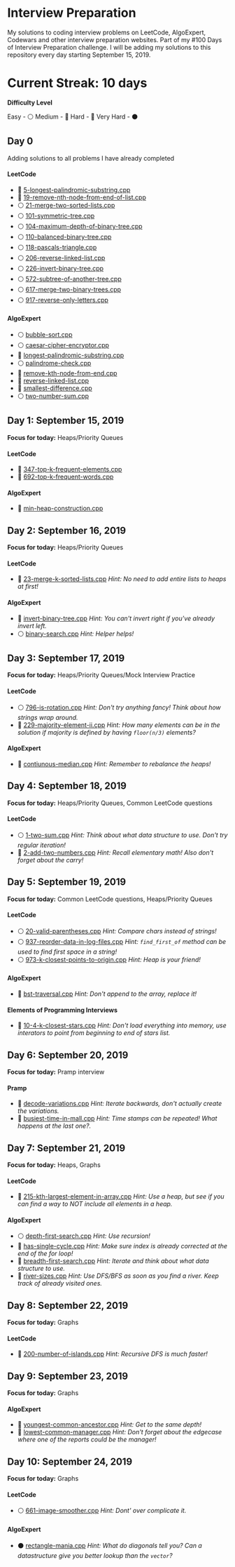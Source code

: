 # Interview Preparation
My solutions to coding interview problems on LeetCode, AlgoExpert, Codewars and other interview preparation websites. Part of my #100 Days of Interview Preparation challenge. I will be adding my solutions to this repository every day starting September 15, 2019.

# Current Streak: 10 days

__Difficulty Level__
 
 Easy - :white_circle:
 Medium - :large_blue_circle:
 Hard - :red_circle:
 Very Hard - :black_circle:

## Day 0
Adding solutions to all problems I have already completed

<!-- Template for each day

 ## Day 1: September 15, 2019
__Focus for today:__ Heaps/Priority Queues

#### LeetCode
* :white_circle: [5-longest-palindromic-substring.cpp](LeetCode/5-longest-palindromic-substring.cpp)
* :large_blue_circle: [5-longest-palindromic-substring.cpp](LeetCode/5-longest-palindromic-substring.cpp)

#### AlgoExpert
* :red_circle: [bubble-sort.cpp](AlgoExpert/bubble-sort.cpp)

 -->

#### LeetCode
* :large_blue_circle: [5-longest-palindromic-substring.cpp](LeetCode/5-longest-palindromic-substring.cpp) 
* :large_blue_circle: [19-remove-nth-node-from-end-of-list.cpp](LeetCode/19-remove-nth-node-from-end-of-list.cpp) 
* :white_circle: [21-merge-two-sorted-lists.cpp](LeetCode/21-merge-two-sorted-lists.cpp) 
* :white_circle: [101-symmetric-tree.cpp](LeetCode/101-symmetric-tree.cpp) 
* :white_circle: [104-maximum-depth-of-binary-tree.cpp](LeetCode/104-maximum-depth-of-binary-tree.cpp) 
* :white_circle: [110-balanced-binary-tree.cpp](LeetCode/110-balanced-binary-tree.cpp) 
* :white_circle: [118-pascals-triangle.cpp](LeetCode/118-pascals-triangle.cpp) 
* :white_circle: [206-reverse-linked-list.cpp](LeetCode/206-reverse-linked-list.cpp) 
* :white_circle: [226-invert-binary-tree.cpp](LeetCode/226-invert-binary-tree.cpp) 
* :white_circle: [572-subtree-of-another-tree.cpp](LeetCode/572-subtree-of-another-tree.cpp) 
* :white_circle: [617-merge-two-binary-trees.cpp](LeetCode/617-merge-two-binary-trees.cpp) 
* :white_circle: [917-reverse-only-letters.cpp](LeetCode/917-reverse-only-letters.cpp) 

#### AlgoExpert
* :white_circle: [bubble-sort.cpp](AlgoExpert/bubble-sort.cpp) 
* :white_circle: [caesar-cipher-encryptor.cpp](AlgoExpert/caesar-cipher-encryptor.cpp) 
* :large_blue_circle: [longest-palindromic-substring.cpp](AlgoExpert/longest-palindromic-substring.cpp) 
* :white_circle: [palindrome-check.cpp](AlgoExpert/palindrome-check.cpp) 
* :large_blue_circle: [remove-kth-node-from-end.cpp](AlgoExpert/remove-kth-node-from-end.cpp) 
* :red_circle: [reverse-linked-list.cpp](AlgoExpert/reverse-linked-list.cpp) 
* :large_blue_circle: [smallest-difference.cpp](AlgoExpert/smallest-difference.cpp) 
* :white_circle: [two-number-sum.cpp](AlgoExpert/two-number-sum.cpp) 

<!-- --------------------------------------------------------------------------------------------------------------------- -->
## Day 1: September 15, 2019
__Focus for today:__ Heaps/Priority Queues

#### LeetCode
* :large_blue_circle: [347-top-k-frequent-elements.cpp](LeetCode/347-top-k-frequent-elements.cpp) 
* :large_blue_circle: [692-top-k-frequent-words.cpp](LeetCode/692-top-k-frequent-words.cpp) 

#### AlgoExpert
* :large_blue_circle: [min-heap-construction.cpp](AlgoExpert/min-heap-construction.cpp) 

<!-- --------------------------------------------------------------------------------------------------------------------- -->
 ## Day 2: September 16, 2019
__Focus for today:__ Heaps/Priority Queues

#### LeetCode
* :red_circle: [23-merge-k-sorted-lists.cpp](LeetCode/23-merge-k-sorted-lists.cpp) _Hint: No need to add entire lists to heaps at first!_

#### AlgoExpert
* :large_blue_circle: [invert-binary-tree.cpp](AlgoExpert/invert-binary-tree.cpp) _Hint: You can't invert right if you've already invert left._
* :white_circle: [binary-search.cpp](AlgoExpert/binary-search.cpp) _Hint: Helper helps!_

<!-- --------------------------------------------------------------------------------------------------------------------- -->
## Day 3: September 17, 2019
__Focus for today:__ Heaps/Priority Queues/Mock Interview Practice

#### LeetCode
* :white_circle: [796-is-rotation.cpp](LeetCode/796-is-rotation.cpp) _Hint: Don't try anything fancy! Think about how strings wrap around._
* :large_blue_circle: [229-majority-element-ii.cpp](LeetCode/229-majority-element-ii.cpp) _Hint: How many elements can be in the solution if majority is defined by having `floor(n/3)` elements?_

#### AlgoExpert
* :red_circle: [contiunous-median.cpp](AlgoExpert/contiunous-median.cpp) _Hint: Remember to rebalance the heaps!_

<!-- --------------------------------------------------------------------------------------------------------------------- -->
## Day 4: September 18, 2019
__Focus for today:__ Heaps/Priority Queues, Common LeetCode questions

#### LeetCode
* :white_circle: [1-two-sum.cpp](LeetCode/1-two-sum.cpp) _Hint: Think about what data structure to use. Don't try regular iteration!_
* :large_blue_circle: [2-add-two-numbers.cpp](LeetCode/2-add-two-numbers.cpp) _Hint: Recall elementary math! Also don't forget about the carry!_

<!-- --------------------------------------------------------------------------------------------------------------------- -->
## Day 5: September 19, 2019
__Focus for today:__ Common LeetCode questions, Heaps/Priority Queues

#### LeetCode
* :white_circle: [20-valid-parentheses.cpp](LeetCode/20-valid-parentheses.cpp) _Hint: Compare chars instead of strings!_
* :white_circle: [937-reorder-data-in-log-files.cpp](LeetCode/937-reorder-data-in-log-files.cpp) _Hint: `find_first_of` method can be used to find first space in a string!_
* :white_circle: [973-k-closest-points-to-origin.cpp](LeetCode/973-k-closest-points-to-origin.cpp) _Hint: Heap is your friend!_

#### AlgoExpert
* :large_blue_circle: [bst-traversal.cpp](AlgoExpert/bst-traversal.cpp) _Hint: Don't append to the array, replace it!_

#### Elements of Programming Interviews
* :large_blue_circle: [10-4-k-closest-stars.cpp](EPI/10-4-k-closest-stars.cpp) _Hint: Don't load everything into memory, use interators to point from beginning to end of stars list._

<!-- --------------------------------------------------------------------------------------------------------------------- -->
## Day 6: September 20, 2019
__Focus for today:__ Pramp interview

#### Pramp
* :large_blue_circle: [decode-variations.cpp](Pramp/interview-1/decode-variations.cpp) _Hint: Iterate backwards, don't actually create the variations._
* :large_blue_circle: [busiest-time-in-mall.cpp](Pramp/interview-1/busiest-time-in-mall.cpp) _Hint: Time stamps can be repeated! What happens at the last one?._

<!-- --------------------------------------------------------------------------------------------------------------------- -->
## Day 7: September 21, 2019
__Focus for today:__ Heaps, Graphs

#### LeetCode
* :large_blue_circle: [215-kth-largest-element-in-array.cpp](LeetCode/215-kth-largest-element-in-array.cpp) _Hint: Use a heap, but see if you can find a way to NOT include all elements in a heap._

#### AlgoExpert
* :white_circle: [depth-first-search.cpp](AlgoExpert/depth-first-search.cpp) _Hint: Use recursion!_
* :large_blue_circle: [has-single-cycle.cpp](AlgoExpert/has-single-cycle.cpp) _Hint: Make sure index is already corrected at the end of the for loop!_
* :large_blue_circle: [breadth-first-search.cpp](AlgoExpert/breadth-first-search.cpp) _Hint: Iterate and think about what data structure to use._
* :large_blue_circle: [river-sizes.cpp](AlgoExpert/river-sizes.cpp) _Hint: Use DFS/BFS as soon as you find a river. Keep track of already visited ones._

<!-- --------------------------------------------------------------------------------------------------------------------- -->
## Day 8: September 22, 2019
__Focus for today:__ Graphs

#### LeetCode
* :large_blue_circle: [200-number-of-islands.cpp](LeetCode/200-number-of-islands.cpp) _Hint: Recursive DFS is much faster!_

<!-- --------------------------------------------------------------------------------------------------------------------- -->
## Day 9: September 23, 2019
__Focus for today:__ Graphs

#### AlgoExpert
* :large_blue_circle: [youngest-common-ancestor.cpp](AlgoExpert/youngest-common-ancestor.cpp) _Hint: Get to the same depth!_
* :red_circle: [lowest-common-manager.cpp](AlgoExpert/lowest-common-manager.cpp) _Hint: Don't forget about the edgecase where one of the reports could be the manager!_

<!-- --------------------------------------------------------------------------------------------------------------------- -->
## Day 10: September 24, 2019
__Focus for today:__ Graphs

#### LeetCode
* :white_circle: [661-image-smoother.cpp](LeetCode/661-image-smoother.cpp) _Hint: Dont' over complicate it._

#### AlgoExpert
* :black_circle: [rectangle-mania.cpp](AlgoExpert/rectangle-mania.cpp) _Hint: What do diagonals tell you? Can a datastructure give you better lookup than the `vector`?_
